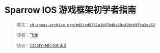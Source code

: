 # Sparrow IOS 游戏框架初学者指南

> 原文：[`zh.annas-archive.org/md5/ed5751a1b07b40a60c49bc69fba2ea52`](https://zh.annas-archive.org/md5/ed5751a1b07b40a60c49bc69fba2ea52)
> 
> 译者：[飞龙](https://github.com/wizardforcel)
> 
> 协议：[CC BY-NC-SA 4.0](http://creativecommons.org/licenses/by-nc-sa/4.0/)